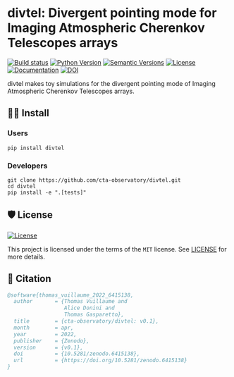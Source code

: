 # divtel: Divergent pointing mode for Imaging Atmospheric Cherenkov Telescopes arrays


<div align="left">

[![Build status](https://github.com/cta-observatory/divtel/workflows/build/badge.svg?branch=master&event=push)](https://github.com/cta-observatory/divtel/actions?query=workflow%3Abuild)
[![Python Version](https://img.shields.io/pypi/pyversions/divtel.svg)](https://pypi.org/project/divtel/)
[![Semantic Versions](https://img.shields.io/badge/%20%20%F0%9F%93%A6%F0%9F%9A%80-semantic--versions-e10079.svg)](https://github.com/cta-observatory/divtel/releases)
[![License](https://img.shields.io/github/license/cta-observatory/divtel?style=flat)](https://github.com/cta-observatory/divtel/blob/master/LICENSE)
[![Documentation](https://img.shields.io/github/workflow/status/cta-observatory/divtel/Sphinx%20docs%20to%20gh-pages/master?label=Documentation)](https://cta-observatory.github.io/divtel/)
[![DOI](https://zenodo.org/badge/DOI/10.5281/zenodo.6415137.svg)](https://doi.org/10.5281/zenodo.6415137)
</div>

divtel makes toy simulations for the divergent pointing mode of Imaging Atmospheric Cherenkov Telescopes arrays.

## 👨‍💻 Install

### Users
``` 
pip install divtel
```

### Developers

``` 
git clone https://github.com/cta-observatory/divtel.git
cd divtel 
pip install -e ".[tests]"
```

## 🛡 License

[![License](https://img.shields.io/github/license/cta-observatory/divtel?style=flat)](https://github.com/cta-observatory/divtel/blob/master/LICENSE)

This project is licensed under the terms of the `MIT` license. See [LICENSE](https://github.com/cta-observatory/divtel/blob/master/LICENSE) for more details.

## 📃 Citation

```bibtex
@software{thomas_vuillaume_2022_6415138,
  author       = {Thomas Vuillaume and
                  Alice Donini and 
                  Thomas Gasparetto},
  title        = {cta-observatory/divtel: v0.1},
  month        = apr,
  year         = 2022,
  publisher    = {Zenodo},
  version      = {v0.1},
  doi          = {10.5281/zenodo.6415138},
  url          = {https://doi.org/10.5281/zenodo.6415138}
}
```
